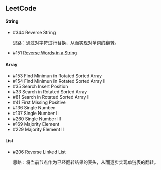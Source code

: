 ## LeetCode

#### String

* \#344 Reverse String

  思路：通过对字符进行替换，从而实现对单词的翻转。

* \#151 [Reverse Words in a String](http://blog.csdn.net/pop1586082213/article/details/76922094)


#### Array

* \#153 Find Minimun in Rotated Sorted Array
* \#154 Find Minimun in Rotated Sorted Array II
* \#35  Search Insert Position
* \#33  Search in Rotated Sorted Array
* \#81  Search in Rotated Sorted Array II
* \#41  First Missing Positive
* \#136 Single Number
* \#137 Single Number II
* \#260 Single Number III
* \#169 Majority Element
* \#229 Majority Element II 


#### List

* \#206 Reverse Linked List

  思路：将当前节点作为已经翻转结果的表头，从而逐步实现单链表的翻转。

